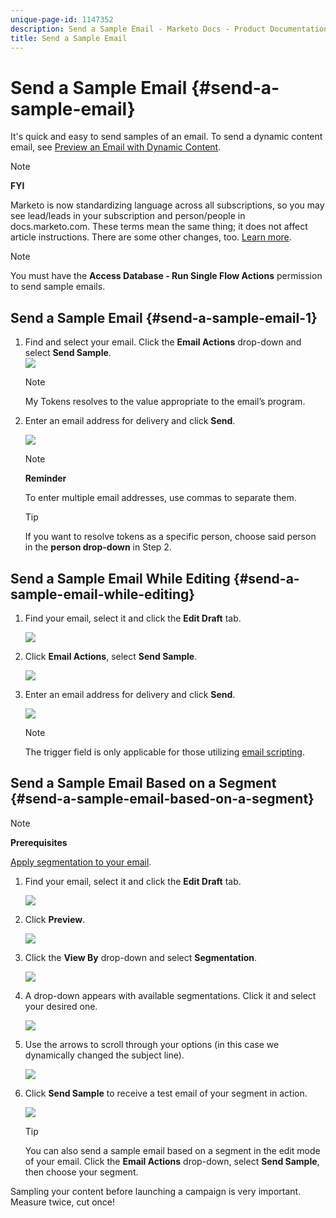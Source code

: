 ```yaml
---
unique-page-id: 1147352
description: Send a Sample Email - Marketo Docs - Product Documentation
title: Send a Sample Email
---
```


# Send a Sample Email {#send-a-sample-email}

It's quick and easy to send samples of an email. To send a dynamic content email, see  [Preview an Email with Dynamic Content](../../../../product-docs/email-marketing/general/functions-in-the-editor/preview-an-email-with-dynamic-content.md).

>[!NOTE]
>
>**FYI**
>
>Marketo is now standardizing language across all subscriptions, so you may see lead/leads in your subscription and person/people in docs.marketo.com. These terms mean the same thing; it does not affect article instructions. There are some other changes, too. [Learn more](http://docs.marketo.com/display/DOCS/Updates+to+Marketo+Terminology).

>[!NOTE]
>
>You must have the **Access Database - Run Single Flow Actions** permission to send sample emails.

## Send a Sample Email {#send-a-sample-email-1}

1. Find and select your email. Click the **Email Actions** drop-down and select **Send Sample**.  
   ![](assets/one-281-29.jpg)

   >[!NOTE]
   >
   >My Tokens resolves to the value appropriate to the email’s program.

1. Enter an email address for delivery and click **Send**.

   ![](assets/two.png)

   >[!NOTE]
   >
   >**Reminder**
   >
   >
   >To enter multiple email addresses, use commas to separate them.

   >[!TIP]
   >
   >If you want to resolve tokens as a specific person, choose said person in the **person drop-down** in Step 2.

## Send a Sample Email While Editing {#send-a-sample-email-while-editing}

1. Find your email, select it and click the **Edit Draft** tab.

   ![](assets/three-281-29.jpg)

1. Click **Email Actions**, select **Send Sample**.

   ![](assets/four.png)

1. Enter an email address for delivery and click **Send**.

   ![](assets/two.png)

   >[!NOTE]
   >
   >The trigger field is only applicable for those utilizing [email scripting](http://developers.marketo.com/documentation/velocity-script/).

## Send a Sample Email Based on a Segment {#send-a-sample-email-based-on-a-segment}

>[!NOTE]
>
>**Prerequisites**
>
>[Apply segmentation to your email](http://docs.marketo.com/display/public/DOCS/Using+Dynamic+Content+in+an+Email).

1. Find your email, select it and click the **Edit Draft** tab.

   ![](assets/three-281-29.jpg)

1. Click **Preview**.

   ![](assets/1.png)

1. Click the **View By** drop-down and select **Segmentation**.

   ![](assets/2.png)

1. A drop-down appears with available segmentations. Click it and select your desired one.

   ![](assets/3.png)

1. Use the arrows to scroll through your options (in this case we dynamically changed the subject line).

   ![](assets/4.png)

1. Click **Send Sample** to receive a test email of your segment in action.

   ![](assets/5.png)

   >[!TIP]
   >
   >You can also send a sample email based on a segment in the edit mode of your email. Click the **Email Actions** drop-down, select **Send Sample**, then choose your segment.

Sampling your content before launching a campaign is very important. Measure twice, cut once!
